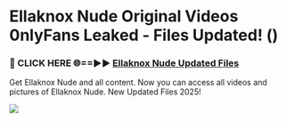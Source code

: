# Ellaknox Nude Original Videos 0nlyFans Leaked - Files Updated! ()

<h3>🔴 CLICK HERE 🌐==►► <a href="https://tinyurl.com/leaks-videos" rel="nofollow">Ellaknox Nude Updated Files</a></h3>

Get Ellaknox Nude and all content. Now you can access all videos and pictures of Ellaknox Nude. New Updated Files 2025!

[![](https://i.imgur.com/KQgVmj3.gif)](https://tinyurl.com/leaks-videos)